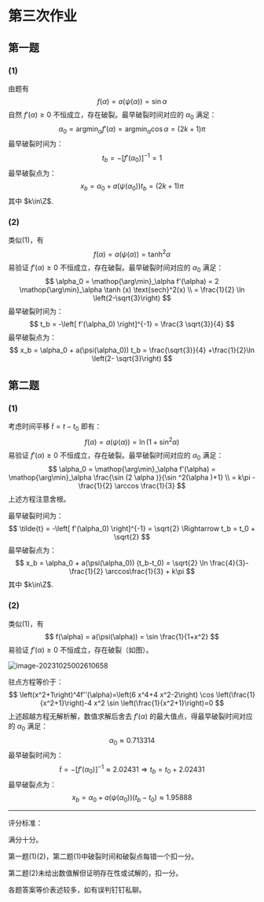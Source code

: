 # 第三次作业

## 第一题

### (1)

由题有
$$
f(\alpha) = a(\psi(\alpha)) = \sin \alpha
$$
自然 $f'(\alpha) \ge 0$ 不恒成立，存在破裂。最早破裂时间对应的 $\alpha_0$ 满足：
$$
\alpha_0 = \mathop{\arg\min}_\alpha f'(\alpha) = \mathop{\arg\min}_\alpha\cos\alpha = (2k+1)\pi
$$
最早破裂时间为：
$$
t_b = -\left[ f'(\alpha_0) \right]^{-1} = 1
$$
最早破裂点为：
$$
x_b = \alpha_0 + a(\psi(\alpha_0)) t_b = (2k+1)\pi
$$
其中 $k\in\Z$.



### (2)

类似(1)，有
$$
f(\alpha) = a(\psi(\alpha)) = \tanh^2\alpha
$$
易验证 $f'(\alpha) \ge 0$ 不恒成立，存在破裂。最早破裂时间对应的 $\alpha_0$ 满足：
$$
\alpha_0 = \mathop{\arg\min}_\alpha f'(\alpha) = 2 \mathop{\arg\min}_\alpha \tanh (x) \text{sech}^2(x) \\
= \frac{1}{2} \ln \left(2-\sqrt{3}\right)
$$
最早破裂时间为：
$$
t_b = -\left[ f'(\alpha_0) \right]^{-1} = \frac{3 \sqrt{3}}{4}
$$
最早破裂点为：
$$
x_b = \alpha_0 + a(\psi(\alpha_0)) t_b = \frac{\sqrt{3}}{4} +\frac{1}{2}\ln \left(2- \sqrt{3}\right)
$$


## 第二题

### (1)

考虑时间平移 $\tilde{t} = t-t_0$ 即有：
$$
f(\alpha) = a(\psi(\alpha)) = \ln(1+\sin^2\alpha)
$$
易验证 $f'(\alpha) \ge 0$ 不恒成立，存在破裂。最早破裂时间对应的 $\alpha_0$ 满足：
$$
\alpha_0 = \mathop{\arg\min}_\alpha f'(\alpha) = \mathop{\arg\min}_\alpha \frac{\sin (2 \alpha )}{\sin ^2(\alpha )+1} \\
 = k\pi - \frac{1}{2} \arccos \frac{1}{3}
$$
上述方程注意舍根。

最早破裂时间为：
$$
\tilde{t} = -\left[ f'(\alpha_0) \right]^{-1} = \sqrt{2} \Rightarrow t_b = t_0 + \sqrt{2}
$$
最早破裂点为：
$$
x_b = \alpha_0 + a(\psi(\alpha_0)) (t_b-t_0) = \sqrt{2} \ln \frac{4}{3}-\frac{1}{2} \arccos\frac{1}{3} + k\pi
$$
其中 $k\in\Z$.



### (2)

类似(1)，有
$$
f(\alpha) = a(\psi(\alpha)) = \sin \frac{1}{1+x^2}
$$
易验证 $f'(\alpha) \ge 0$ 不恒成立，存在破裂（如图）。

![image-20231025002610658](C:\Users\17504\AppData\Roaming\Typora\typora-user-images\image-20231025002610658.png)

驻点方程等价于：
$$
\left(x^2+1\right)^4f''(\alpha)=\left(6 x^4+4 x^2-2\right) \cos \left(\frac{1}{x^2+1}\right)-4 x^2 \sin \left(\frac{1}{x^2+1}\right)=0
$$
上述超越方程无解析解，数值求解后舍去 $f'(\alpha)$ 的最大值点，得最早破裂时间对应的 $\alpha_0$ 满足：
$$
\alpha_0 \approx 0.713314
$$
最早破裂时间为：
$$
\tilde{t} = -\left[ f'(\alpha_0) \right]^{-1} \approx 2.02431 \Rightarrow t_b = t_0 + 2.02431
$$
最早破裂点为：
$$
x_b = \alpha_0 + a(\psi(\alpha_0)) (t_b-t_0) \approx 1.95888
$$


---

评分标准：

满分十分。

第一题(1)(2)，第二题(1)中破裂时间和破裂点每错一个扣一分。

第二题(2)未给出数值解但证明存在性或试解的，扣一分。

各题答案等价表述较多，如有误判钉钉私聊。
